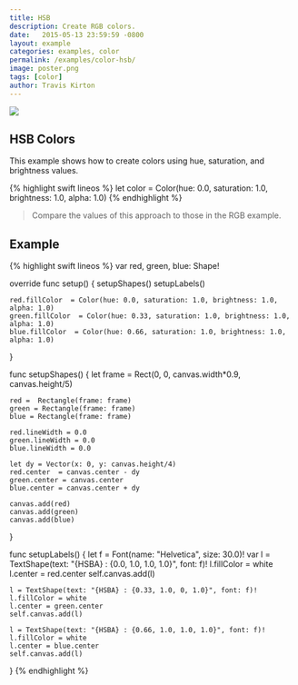 ```yaml
---
title: HSB
description: Create RGB colors.
date:   2015-05-13 23:59:59 -0800
layout: example
categories: examples, color
permalink: /examples/color-hsb/
image: poster.png
tags: [color]
author: Travis Kirton
---
```

![](hsb.png)

## HSB Colors
This example shows how to create colors using hue, saturation, and brightness values.

{% highlight swift lineos %}
let color = Color(hue: 0.0, saturation: 1.0, brightness: 1.0, alpha: 1.0)
{% endhighlight %}

> Compare the values of this approach to those in the RGB example.

## Example
{% highlight swift lineos %}
var red, green, blue: Shape!

override func setup() {
    setupShapes()
    setupLabels()

    red.fillColor  = Color(hue: 0.0, saturation: 1.0, brightness: 1.0, alpha: 1.0)
    green.fillColor  = Color(hue: 0.33, saturation: 1.0, brightness: 1.0, alpha: 1.0)
    blue.fillColor  = Color(hue: 0.66, saturation: 1.0, brightness: 1.0, alpha: 1.0)
}

func setupShapes() {
    let frame = Rect(0, 0, canvas.width*0.9, canvas.height/5)

    red =  Rectangle(frame: frame)
    green = Rectangle(frame: frame)
    blue = Rectangle(frame: frame)

    red.lineWidth = 0.0
    green.lineWidth = 0.0
    blue.lineWidth = 0.0

    let dy = Vector(x: 0, y: canvas.height/4)
    red.center  = canvas.center - dy
    green.center = canvas.center
    blue.center = canvas.center + dy

    canvas.add(red)
    canvas.add(green)
    canvas.add(blue)
}

func setupLabels() {
    let f = Font(name: "Helvetica", size: 30.0)!
    var l = TextShape(text: "{HSBA} : {0.0, 1.0, 1.0, 1.0}", font: f)!
    l.fillColor = white
    l.center = red.center
    self.canvas.add(l)

    l = TextShape(text: "{HSBA} : {0.33, 1.0, 0, 1.0}", font: f)!
    l.fillColor = white
    l.center = green.center
    self.canvas.add(l)

    l = TextShape(text: "{HSBA} : {0.66, 1.0, 1.0, 1.0}", font: f)!
    l.fillColor = white
    l.center = blue.center
    self.canvas.add(l)
}
{% endhighlight %}
